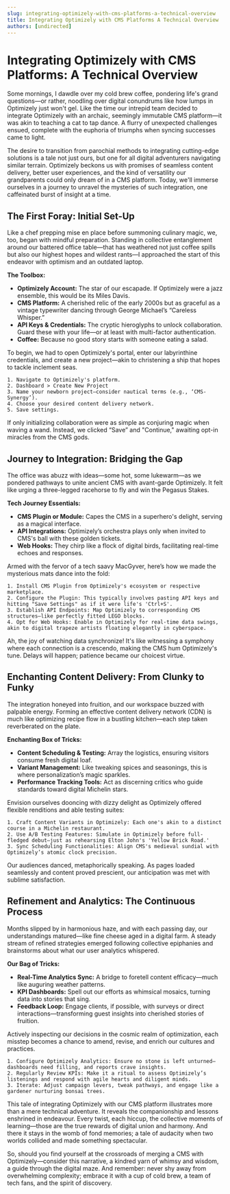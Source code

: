 ```yaml
---
slug: integrating-optimizely-with-cms-platforms-a-technical-overview
title: Integrating Optimizely with CMS Platforms A Technical Overview
authors: [undirected]
---
```



# Integrating Optimizely with CMS Platforms: A Technical Overview

Some mornings, I dawdle over my cold brew coffee, pondering life's grand questions—or rather, noodling over digital conundrums like how lumps in Optimizely just won't gel. Like the time our intrepid team decided to integrate Optimizely with an archaic, seemingly immutable CMS platform—it was akin to teaching a cat to tap dance. A flurry of unexpected challenges ensued, complete with the euphoria of triumphs when syncing successes came to light. 

The desire to transition from parochial methods to integrating cutting-edge solutions is a tale not just ours, but one for all digital adventurers navigating similar terrain. Optimizely beckons us with promises of seamless content delivery, better user experiences, and the kind of versatility our grandparents could only dream of in a CMS platform. Today, we'll immerse ourselves in a journey to unravel the mysteries of such integration, one caffeinated burst of insight at a time.

## The First Foray: Initial Set-Up

Like a chef prepping mise en place before summoning culinary magic, we, too, began with mindful preparation. Standing in collective entanglement around our battered office table—that has weathered not just coffee spills but also our highest hopes and wildest rants—I approached the start of this endeavor with optimism and an outdated laptop.

**The Toolbox:**  
- **Optimizely Account:** The star of our escapade. If Optimizely were a jazz ensemble, this would be its Miles Davis.
- **CMS Platform:** A cherished relic of the early 2000s but as graceful as a vintage typewriter dancing through George Michael’s “Careless Whisper.”
- **API Keys & Credentials:** The cryptic hieroglyphs to unlock collaboration. Guard these with your life—or at least with multi-factor authentication.
- **Coffee:** Because no good story starts with someone eating a salad.

To begin, we had to open Optimizely's portal, enter our labyrinthine credentials, and create a new project—akin to christening a ship that hopes to tackle inclement seas.

```plaintext
1. Navigate to Optimizely's platform.
2. Dashboard > Create New Project
3. Name your newborn project—consider nautical terms (e.g., ‘CMS-Synergy’).
4. Choose your desired content delivery network.
5. Save settings.
```

If only initializing collaboration were as simple as conjuring magic when waving a wand. Instead, we clicked “Save” and "Continue," awaiting opt-in miracles from the CMS gods. 

## Journey to Integration: Bridging the Gap

The office was abuzz with ideas—some hot, some lukewarm—as we pondered pathways to unite ancient CMS with avant-garde Optimizely. It felt like urging a three-legged racehorse to fly and win the Pegasus Stakes.

**Tech Journey Essentials:**
- **CMS Plugin or Module:** Capes the CMS in a superhero's delight, serving as a magical interface.
- **API Integrations:** Optimizely’s orchestra plays only when invited to CMS's ball with these golden tickets.
- **Web Hooks:** They chirp like a flock of digital birds, facilitating real-time echoes and responses.

Armed with the fervor of a tech saavy MacGyver, here’s how we made the mysterious mats dance into the fold:

```plaintext
1. Install CMS Plugin from Optimizely's ecosystem or respective marketplace.
2. Configure the Plugin: This typically involves pasting API keys and hitting "Save Settings" as if it were life's 'Ctrl+S'.
3. Establish API Endpoints: Map Optimizely to corresponding CMS structures—like perfectly fitted LEGO blocks.
4. Opt for Web Hooks: Enable in Optimizely for real-time data swings, akin to digital trapeze artists floating elegantly in cyberspace.
```

Ah, the joy of watching data synchronize! It's like witnessing a symphony where each connection is a crescendo, making the CMS hum Optimizely's tune. Delays will happen; patience became our choicest virtue.

## Enchanting Content Delivery: From Clunky to Funky

The integration honeyed into fruition, and our workspace buzzed with palpable energy. Forming an effective content delivery network (CDN) is much like optimizing recipe flow in a bustling kitchen—each step taken reverberated on the plate.

**Enchanting Box of Tricks:**
- **Content Scheduling & Testing:** Array the logistics, ensuring visitors consume fresh digital loaf.
- **Variant Management:** Like tweaking spices and seasonings, this is where personalization’s magic sparkles.
- **Performance Tracking Tools:** Act as discerning critics who guide standards toward digital Michelin stars.

Envision ourselves dooncing with dizzy delight as Optimizely offered flexible renditions and able testing suites:

```plaintext
1. Craft Content Variants in Optimizely: Each one's akin to a distinct course in a Michelin restaurant.
2. Use A/B Testing Features: Simulate in Optimizely before full-fledged debut—just as rehearsing Elton John's 'Yellow Brick Road.'
3. Sync Scheduling Functionalities: Align CMS's medieval sundial with Optimizely’s atomic clock precision.
```

Our audiences danced, metaphorically speaking. As pages loaded seamlessly and content proved prescient, our anticipation was met with sublime satisfaction.

## Refinement and Analytics: The Continuous Process

Months slipped by in harmonious haze, and with each passing day, our understandings matured—like fine cheese aged in a digital farm. A steady stream of refined strategies emerged following collective epiphanies and brainstorms about what our user analytics whispered.

**Our Bag of Tricks:**
- **Real-Time Analytics Sync:** A bridge to foretell content efficacy—much like auguring weather patterns.
- **KPI Dashboards:** Spell out our efforts as whimsical mosaics, turning data into stories that sing.
- **Feedback Loop:** Engage clients, if possible, with surveys or direct interactions—transforming guest insights into cherished stories of fruition.

Actively inspecting our decisions in the cosmic realm of optimization, each misstep becomes a chance to amend, revise, and enrich our cultures and practices.

```plaintext
1. Configure Optimizely Analytics: Ensure no stone is left unturned—dashboards need filling, and reports crave insights.
2. Regularly Review KPIs: Make it a ritual to assess Optimizely’s listenings and respond with agile hearts and diligent minds.
3. Iterate: Adjust campaign levers, tweak pathways, and engage like a gardener nurturing bonsai trees.
```

This tale of integrating Optimizely with our CMS platform illustrates more than a mere technical adventure. It reveals the companionship and lessons enshrined in endeavour. Every twist, each hiccup, the collective moments of learning—those are the true rewards of digital union and harmony. And there it stays in the womb of fond memories; a tale of audacity when two worlds collided and made something spectacular.

So, should you find yourself at the crossroads of merging a CMS with Optimizely—consider this narrative, a kindred yarn of whimsy and wisdom, a guide through the digital maze. And remember: never shy away from overwhelming complexity; embrace it with a cup of cold brew, a team of tech fans, and the spirit of discovery.